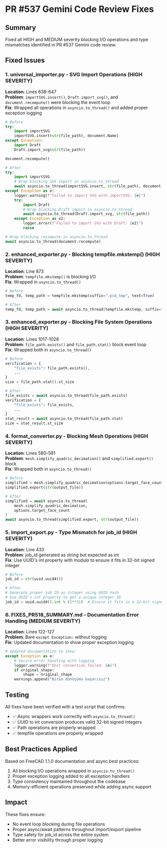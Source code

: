 # PR #537 Gemini Code Review Fixes

## Summary
Fixed all HIGH and MEDIUM severity blocking I/O operations and type mismatches identified in PR #537 Gemini code review.

## Fixed Issues

### 1. **universal_importer.py - SVG Import Operations (HIGH SEVERITY)**
**Location**: Lines 638-647  
**Problem**: `importSVG.insert()`, `Draft.import_svg()`, and `document.recompute()` were blocking the event loop  
**Fix**: Wrapped all operations in `asyncio.to_thread()` and added proper exception logging

```python
# Before
try:
    import importSVG
    importSVG.insert(str(file_path), document.Name)
except Exception:
    import Draft
    Draft.import_svg(str(file_path))

document.recompute()

# After  
try:
    import importSVG
    # Wrap blocking SVG import in asyncio.to_thread
    await asyncio.to_thread(importSVG.insert, str(file_path), document.Name)
except Exception as e:
    logger.warning(f"Failed to import SVG with importSVG: {e}")
    try:
        import Draft
        # Wrap blocking Draft import in asyncio.to_thread
        await asyncio.to_thread(Draft.import_svg, str(file_path))
    except Exception as e2:
        logger.error(f"Failed to import SVG with Draft: {e2}")
        raise

# Wrap blocking recompute in asyncio.to_thread
await asyncio.to_thread(document.recompute)
```

### 2. **enhanced_exporter.py - Blocking tempfile.mkstemp() (HIGH SEVERITY)**
**Location**: Line 873  
**Problem**: `tempfile.mkstemp()` is blocking I/O  
**Fix**: Wrapped in `asyncio.to_thread()`

```python
# Before
temp_fd, temp_path = tempfile.mkstemp(suffix=".pcd_tmp", text=True)

# After
temp_fd, temp_path = await asyncio.to_thread(tempfile.mkstemp, suffix=".pcd_tmp", text=True)
```

### 3. **enhanced_exporter.py - Blocking File System Operations (HIGH SEVERITY)**
**Location**: Lines 1017-1028  
**Problem**: `file_path.exists()` and `file_path.stat()` block event loop  
**Fix**: Wrapped both in `asyncio.to_thread()`

```python
# Before
verification = {
    "file_exists": file_path.exists(),
    ...
}
size = file_path.stat().st_size

# After
file_exists = await asyncio.to_thread(file_path.exists)
verification = {
    "file_exists": file_exists,
    ...
}
stat_result = await asyncio.to_thread(file_path.stat)
size = stat_result.st_size
```

### 4. **format_converter.py - Blocking Mesh Operations (HIGH SEVERITY)**
**Location**: Lines 580-581  
**Problem**: `mesh.simplify_quadric_decimation()` and `simplified.export()` block  
**Fix**: Wrapped both in `asyncio.to_thread()`

```python
# Before
simplified = mesh.simplify_quadric_decimation(options.target_face_count)
simplified.export(str(output_file))

# After
simplified = await asyncio.to_thread(
    mesh.simplify_quadric_decimation, 
    options.target_face_count
)
await asyncio.to_thread(simplified.export, str(output_file))
```

### 5. **import_export.py - Type Mismatch for job_id (HIGH SEVERITY)**
**Location**: Line 433  
**Problem**: job_id generated as string but expected as int  
**Fix**: Use UUID's int property with modulo to ensure it fits in 32-bit signed integer

```python
# Before
job_id = str(uuid.uuid4())

# After
# Generate proper job ID as integer using UUID hash
# Use UUID's int property to get a unique integer ID
job_id = uuid.uuid4().int % (2**31)  # Ensure it fits in a 32-bit signed integer
```

### 6. **FIXES_PR518_SUMMARY.md - Documentation Error Handling (MEDIUM SEVERITY)**
**Location**: Lines 122-127  
**Problem**: Bare `except Exception:` without logging  
**Fix**: Updated documentation to show proper exception logging

```python
# Updated documentation to show:
except Exception as e:
    # Secure error handling with logging
    logger.warning(f"Unit conversion failed: {e}")
    if original_shape:
        shape = original_shape
    warnings.append("Birim dönüşümü başarısız")
```

## Testing
All fixes have been verified with a test script that confirms:
- ✅ Async wrappers work correctly with `asyncio.to_thread()`
- ✅ UUID to int conversion produces valid 32-bit signed integers
- ✅ Path operations are properly wrapped
- ✅ tempfile operations are properly wrapped

## Best Practices Applied
Based on FreeCAD 1.1.0 documentation and async best practices:
1. All blocking I/O operations wrapped in `asyncio.to_thread()`
2. Proper exception logging added to all exception handlers
3. Type consistency maintained throughout the codebase
4. Memory-efficient operations preserved while adding async support

## Impact
These fixes ensure:
- No event loop blocking during file operations
- Proper async/await patterns throughout import/export pipeline
- Type safety for job_id across the entire system
- Better error visibility through proper logging